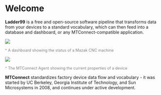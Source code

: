 # Welcome

**Ladder99** is a free and open-source software pipeline that transforms data from your devices to a standard vocabulary, which can then feed into a database and dashboard, or any MTConnect-compatible application.

![](/ladder99/docs/pages/_images/grafana-pa.jpg)
<div style="color:gray;font-size:0.9em">^ A dashboard showing the status of a Mazak CNC machine</div>

![](/ladder99/docs/pages/_images/agent-html.jpg)
<div style="color:gray;font-size:0.9em">^ The MTConnect Agent showing the current properties of a device</div>

**MTConnect** standardizes factory device data flow and vocabulary - it was started by UC Berkeley, Georgia Institute of Technology, and Sun Microsystems in 2008, and continues under active development. 
